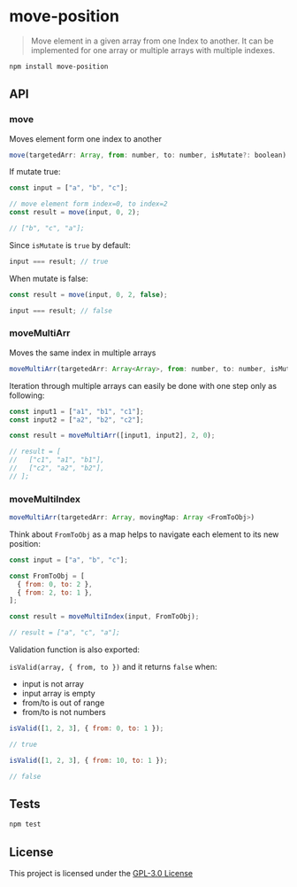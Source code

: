 # move-position

> Move element in a given array from one Index to another. It can be implemented for one array or multiple arrays with multiple indexes.

```bash
npm install move-position
```

## API

### move

Moves element form one index to another

```js
move(targetedArr: Array, from: number, to: number, isMutate?: boolean)
```

If mutate true:

```js
const input = ["a", "b", "c"];

// move element form index=0, to index=2
const result = move(input, 0, 2);

// ["b", "c", "a"];
```

Since `isMutate` is `true` by default:

```js
input === result; // true
```

When mutate is false:

```js
const result = move(input, 0, 2, false);

input === result; // false
```

### moveMultiArr

Moves the same index in multiple arrays

```js
moveMultiArr(targetedArr: Array<Array>, from: number, to: number, isMutate?: boolean)
```

Iteration through multiple arrays can easily be done with one step only as following:

```js
const input1 = ["a1", "b1", "c1"];
const input2 = ["a2", "b2", "c2"];

const result = moveMultiArr([input1, input2], 2, 0);

// result = [
//   ["c1", "a1", "b1"],
//   ["c2", "a2", "b2"],
// ];
```

### moveMultiIndex

```ts
moveMultiArr(targetedArr: Array, movingMap: Array <FromToObj>)
```

Think about `FromToObj` as a map helps to navigate each element to its new position:

```js
const input = ["a", "b", "c"];

const FromToObj = [
  { from: 0, to: 2 },
  { from: 2, to: 1 },
];

const result = moveMultiIndex(input, FromToObj);

// result = ["a", "c", "a"];
```

Validation function is also exported:

`isValid(array, { from, to })` and it returns `false` when:

- input is not array
- input array is empty
- from/to is out of range
- from/to is not numbers

```js
isValid([1, 2, 3], { from: 0, to: 1 });

// true

isValid([1, 2, 3], { from: 10, to: 1 });

// false
```

## Tests

```sh
npm test
```

## License

This project is licensed under the [GPL-3.0 License](https://github.com/jalal246/move-position/blob/master/LICENSE)
